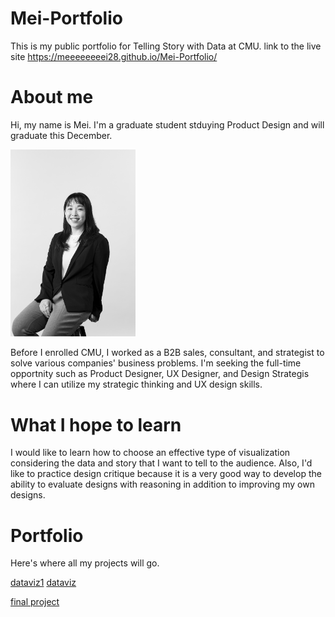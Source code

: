# Mei-Portfolio
This is my public portfolio for Telling Story with Data at CMU.
link to the live site https://meeeeeeeei28.github.io/Mei-Portfolio/

# About me
Hi, my name is Mei. I'm a graduate student stduying Product Design and will graduate this December.

<img src="Profile-photo.JPG" width="200"/>

Before I enrolled CMU, I worked as a B2B sales, consultant, and strategist to solve various companies' business problems.
I'm seeking the full-time opportnity such as Product Designer, UX Designer, and Design Strategis where I can utilize my strategic thinking and UX design skills.


# What I hope to learn
I would like to learn how to choose an effective type of visualization considering the data and story that I want to tell to the audience.
Also, I'd like to practice design critique because it is a very good way to develop the ability to evaluate designs with reasoning in addition to improving my own designs.

# Portfolio
Here's where all my projects will go.

[dataviz1](dataviz1)
[dataviz](https://github.com/meeeeeeeei28/Mei-Portfolio/blob/a8d1ec08f45c80f7b2b3d56cf499578ae110b13e/dataviz1)

[final project](final-project)


